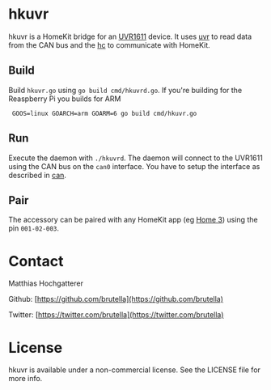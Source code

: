 # hkuvr

hkuvr is a HomeKit bridge for an [UVR1611][uvr1611] device. It uses [uvr][uvr] to read data from the CAN bus and the [hc][hc] to communicate with HomeKit.

[uvr1611]: http://www.ta.co.at/en/products/uvr1611/
[hc]: https://github.com/brutella/hc
[uvr]: https://github.com/brutella/uvr

## Build

Build `hkuvr.go` using `go build cmd/hkuvrd.go`. If you're building for the Reaspberry Pi you builds for ARM

     GOOS=linux GOARCH=arm GOARM=6 go build cmd/hkuvr.go

## Run

Execute the daemon with `./hkuvrd`. The daemon will connect to the UVR1611 using the CAN bus on the `can0` interface.
You have to setup the interface as described in [can](https://github.com/brutella/can).

## Pair

The accessory can be paired with any HomeKit app (eg [Home 3][home]) using the pin `001-02-003`.

[home]: https://hochgatterer.me/home

# Contact

Matthias Hochgatterer

Github: [https://github.com/brutella](https://github.com/brutella)

Twitter: [https://twitter.com/brutella](https://twitter.com/brutella)


# License

hkuvr is available under a non-commercial license. See the LICENSE file for more info.